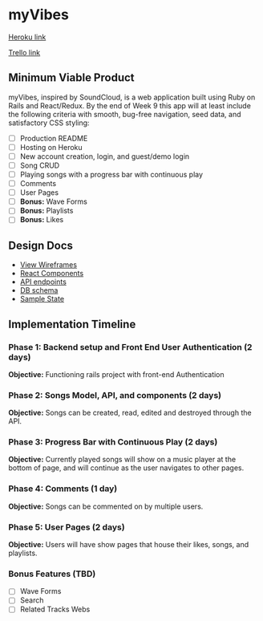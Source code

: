# myVibes

[Heroku link][heroku]

[Trello link][trello]

[heroku]: http://www.herokuapp.com
[trello]: https://trello.com/b/SObtGY6l

## Minimum Viable Product

myVibes, inspired by SoundCloud, is a web application  built using Ruby on Rails and React/Redux. By the end of Week 9 this app will at least include the following criteria with smooth, bug-free navigation, seed data, and satisfactory CSS styling:

- [ ] Production README
- [ ] Hosting on Heroku
- [ ] New account creation, login, and guest/demo login
- [ ] Song CRUD
- [ ] Playing songs with a progress bar with continuous play
- [ ] Comments
- [ ] User Pages
- [ ] **Bonus:** Wave Forms
- [ ] **Bonus:** Playlists
- [ ] **Bonus:** Likes

## Design Docs
* [View Wireframes][wireframes]
* [React Components][components]
* [API endpoints][api-endpoints]
* [DB schema][schema]
* [Sample State][sample-state]

[wireframes]: wireframes
[components]: component-hierarchy.md
[sample-state]: sample-state.md
[api-endpoints]: api-endpoints.md
[schema]: schema.md

## Implementation Timeline

### Phase 1: Backend setup and Front End User Authentication (2 days)

**Objective:** Functioning rails project with front-end Authentication

### Phase 2: Songs Model, API, and components (2 days)

**Objective:** Songs can be created, read, edited and destroyed through the API.

### Phase 3: Progress Bar with Continuous Play (2 days)

**Objective:** Currently played songs will show on a music player at the bottom of page, and will continue as the user navigates to other pages.

### Phase 4: Comments (1 day)

**Objective:** Songs can be commented on by multiple users.

### Phase 5: User Pages (2 days)

**Objective:** Users will have show pages that house their likes, songs, and playlists.

### Bonus Features (TBD)
- [ ] Wave Forms
- [ ] Search
- [ ] Related Tracks Webs
